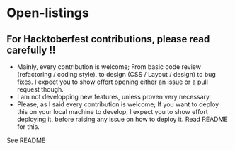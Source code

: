 # Open-listings

## For Hacktoberfest contributions, please read carefully !!

- Mainly, every contribution is welcome; From basic code review (refactoring / coding style), to design (CSS / Layout / design) to bug fixes. I expect you to show effort opening either an issue or a pull request though.
- I am not developping new features, unless proven very necessary.
- Please, as I said every contribution is welcome; If you want to deploy this on your local machine to develop, I expect you to show effort deploying it, before raising any issue on how to deploy it. Read README for this.


See README


